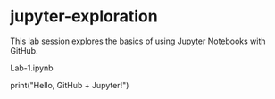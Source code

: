 # jupyter-exploration
This lab session explores the basics of using Jupyter Notebooks with GitHub.

Lab-1.ipynb

print("Hello, GitHub + Jupyter!")


